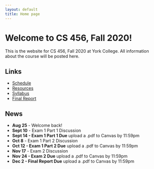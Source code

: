 ```yaml
---
layout: default
title: Home page
---
```


# Welcome to CS 456, Fall 2020!

This is the website for CS 456, Fall 2020 at York College.
All information about the course will be posted here.

## Links

* [Schedule](schedule/index.html)
* [Resources](resources.html)
* [Syllabus](syllabus.html)
* [Final Report](finalreport.html)

## News
* **Aug 25** - Welcome back!
* **Sept 10** - Exam 1 Part 1 Discussion
* **Sept 14 - Exam 1 Part 1 Due** upload a .pdf to Canvas by 11:59pm
* **Oct 8** - Exam 1 Part 2 Discussion
* **Oct 12 - Exam 1 Part 2 Due** upload a .pdf to Canvas by 11:59pm
* **Nov 17** - Exam 2 Discussion
* **Nov 24 - Exam 2 Due** upload a .pdf to Canvas by 11:59pm
* **Dec 2 - Final Report Due** upload a .pdf to Canvas by 11:59pm

<!--
* **Jan 23** - Welcome back!
* **Feb 11** - Exam 1 Part 1 Discussion
* **Feb 13 - Exam 1 Part 1 Due** upload a .pdf to [Marmoset](https://cs.ycp.edu/marmoset/login) by 11:59pm
* **Mar 24** - Exam 1 Part 2 Discussion
* **Mar 27 - Exam 1 Part 2 Due** upload a .pdf to [Marmoset](https://cs.ycp.edu/marmoset/login) by 11:59pm
* **May 7** - Exam 2 Discussion
* **May 12 - Exam 2 Due** upload a .pdf to [Marmoset](https://cs.ycp.edu/marmoset/login) by 11:59pm
* **May 13 - Final Report Due by 11:59pm** upload a .pdf to [Marmoset](https://cs.ycp.edu/marmoset/login) by 11:59pm
-->